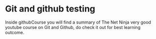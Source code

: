 # Git and github testing
Inside githubCourse you will find a summary of The Net Ninja very good youtube course on
Git and Github, do check it out for best learning outcome.
